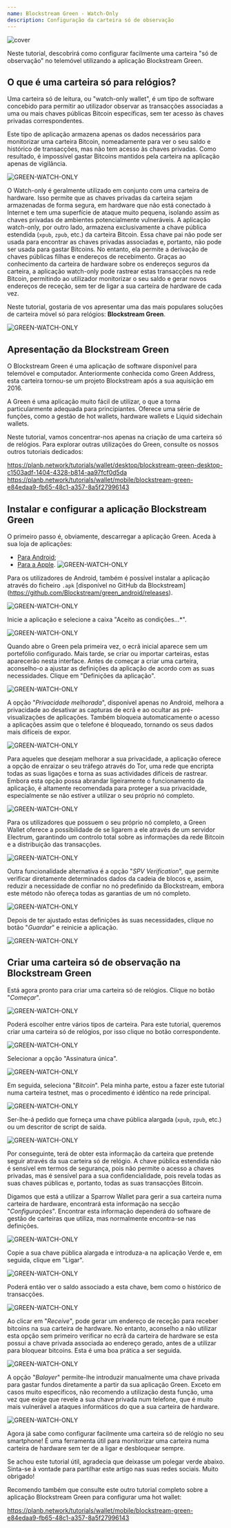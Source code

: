 ```yaml
---
name: Blockstream Green - Watch-Only
description: Configuração da carteira só de observação
---
```

![cover](assets/cover.webp)

Neste tutorial, descobrirá como configurar facilmente uma carteira "só de observação" no telemóvel utilizando a aplicação Blockstream Green.

## O que é uma carteira só para relógios?

Uma carteira só de leitura, ou "watch-only wallet", é um tipo de software concebido para permitir ao utilizador observar as transacções associadas a uma ou mais chaves públicas Bitcoin específicas, sem ter acesso às chaves privadas correspondentes.

Este tipo de aplicação armazena apenas os dados necessários para monitorizar uma carteira Bitcoin, nomeadamente para ver o seu saldo e histórico de transacções, mas não tem acesso às chaves privadas. Como resultado, é impossível gastar Bitcoins mantidos pela carteira na aplicação apenas de vigilância.

![GREEN-WATCH-ONLY](assets/fr/01.webp)

O Watch-only é geralmente utilizado em conjunto com uma carteira de hardware. Isso permite que as chaves privadas da carteira sejam armazenadas de forma segura, em hardware que não está conectado à Internet e tem uma superfície de ataque muito pequena, isolando assim as chaves privadas de ambientes potencialmente vulneráveis. A aplicação watch-only, por outro lado, armazena exclusivamente a chave pública estendida (`xpub`, `zpub`, etc.) da carteira Bitcoin. Essa chave pai não pode ser usada para encontrar as chaves privadas associadas e, portanto, não pode ser usada para gastar Bitcoins. No entanto, ela permite a derivação de chaves públicas filhas e endereços de recebimento. Graças ao conhecimento da carteira de hardware sobre os endereços seguros da carteira, a aplicação watch-only pode rastrear estas transacções na rede Bitcoin, permitindo ao utilizador monitorizar o seu saldo e gerar novos endereços de receção, sem ter de ligar a sua carteira de hardware de cada vez.

Neste tutorial, gostaria de vos apresentar uma das mais populares soluções de carteira móvel só para relógios: **Blockstream Green**.

![GREEN-WATCH-ONLY](assets/fr/02.webp)

## Apresentação da Blockstream Green

O Blockstream Green é uma aplicação de software disponível para telemóvel e computador. Anteriormente conhecida como Green Address, esta carteira tornou-se um projeto Blockstream após a sua aquisição em 2016.

A Green é uma aplicação muito fácil de utilizar, o que a torna particularmente adequada para principiantes. Oferece uma série de funções, como a gestão de hot wallets, hardware wallets e Liquid sidechain wallets.

Neste tutorial, vamos concentrar-nos apenas na criação de uma carteira só de relógios. Para explorar outras utilizações do Green, consulte os nossos outros tutoriais dedicados:

https://planb.network/tutorials/wallet/desktop/blockstream-green-desktop-c1503adf-1404-4328-b814-aa97fcf0d5da
https://planb.network/tutorials/wallet/mobile/blockstream-green-e84edaa9-fb65-48c1-a357-8a5f27996143
## Instalar e configurar a aplicação Blockstream Green

O primeiro passo é, obviamente, descarregar a aplicação Green. Aceda à sua loja de aplicações:

- [Para Android](https://play.google.com/store/apps/details?id=com.greenaddress.greenbits_android_wallet);
- [Para a Apple](https://apps.apple.com/us/app/green-bitcoin-wallet/id1402243590).
![GREEN-WATCH-ONLY](assets/fr/03.webp)

Para os utilizadores de Android, também é possível instalar a aplicação através do ficheiro `.apk` [disponível no GitHub da Blockstream] (https://github.com/Blockstream/green_android/releases).

![GREEN-WATCH-ONLY](assets/fr/04.webp)

Inicie a aplicação e selecione a caixa "Aceito as condições...*".

![GREEN-WATCH-ONLY](assets/fr/05.webp)

Quando abre o Green pela primeira vez, o ecrã inicial aparece sem um portefólio configurado. Mais tarde, se criar ou importar carteiras, estas aparecerão nesta interface. Antes de começar a criar uma carteira, aconselho-o a ajustar as definições da aplicação de acordo com as suas necessidades. Clique em "Definições da aplicação".

![GREEN-WATCH-ONLY](assets/fr/06.webp)

A opção "*Privacidade melhorada*", disponível apenas no Android, melhora a privacidade ao desativar as capturas de ecrã e ao ocultar as pré-visualizações de aplicações. Também bloqueia automaticamente o acesso a aplicações assim que o telefone é bloqueado, tornando os seus dados mais difíceis de expor.

![GREEN-WATCH-ONLY](assets/fr/07.webp)

Para aqueles que desejam melhorar a sua privacidade, a aplicação oferece a opção de enraizar o seu tráfego através do Tor, uma rede que encripta todas as suas ligações e torna as suas actividades difíceis de rastrear. Embora esta opção possa abrandar ligeiramente o funcionamento da aplicação, é altamente recomendada para proteger a sua privacidade, especialmente se não estiver a utilizar o seu próprio nó completo.

![GREEN-WATCH-ONLY](assets/fr/08.webp)

Para os utilizadores que possuem o seu próprio nó completo, a Green Wallet oferece a possibilidade de se ligarem a ele através de um servidor Electrum, garantindo um controlo total sobre as informações da rede Bitcoin e a distribuição das transacções.

![GREEN-WATCH-ONLY](assets/fr/09.webp)

Outra funcionalidade alternativa é a opção "*SPV Verification*", que permite verificar diretamente determinados dados da cadeia de blocos e, assim, reduzir a necessidade de confiar no nó predefinido da Blockstream, embora este método não ofereça todas as garantias de um nó completo.

![GREEN-WATCH-ONLY](assets/fr/10.webp)

Depois de ter ajustado estas definições às suas necessidades, clique no botão "*Guardar*" e reinicie a aplicação.

![GREEN-WATCH-ONLY](assets/fr/11.webp)

## Criar uma carteira só de observação na Blockstream Green

Está agora pronto para criar uma carteira só de relógios. Clique no botão "*Começar*".

![GREEN-WATCH-ONLY](assets/fr/12.webp)

Poderá escolher entre vários tipos de carteira. Para este tutorial, queremos criar uma carteira só de relógios, por isso clique no botão correspondente.

![GREEN-WATCH-ONLY](assets/fr/13.webp)

Selecionar a opção "Assinatura única".

![GREEN-WATCH-ONLY](assets/fr/14.webp)

Em seguida, seleciona "*Bitcoin*". Pela minha parte, estou a fazer este tutorial numa carteira testnet, mas o procedimento é idêntico na rede principal.

![GREEN-WATCH-ONLY](assets/fr/15.webp)

Ser-lhe-á pedido que forneça uma chave pública alargada (`xpub`, `zpub`, etc.) ou um descritor de script de saída.

![GREEN-WATCH-ONLY](assets/fr/16.webp)

Por conseguinte, terá de obter esta informação da carteira que pretende seguir através da sua carteira só de relógio. A chave pública estendida não é sensível em termos de segurança, pois não permite o acesso a chaves privadas, mas é sensível para a sua confidencialidade, pois revela todas as suas chaves públicas e, portanto, todas as suas transacções Bitcoin.

Digamos que está a utilizar a Sparrow Wallet para gerir a sua carteira numa carteira de hardware, encontrará esta informação na secção "*Configurações*". Encontrar esta informação dependerá do software de gestão de carteiras que utiliza, mas normalmente encontra-se nas definições.

![GREEN-WATCH-ONLY](assets/fr/17.webp)

Copie a sua chave pública alargada e introduza-a na aplicação Verde e, em seguida, clique em "Ligar".

![GREEN-WATCH-ONLY](assets/fr/18.webp)

Poderá então ver o saldo associado a esta chave, bem como o histórico de transacções.

![GREEN-WATCH-ONLY](assets/fr/19.webp)

Ao clicar em "*Receive*", pode gerar um endereço de receção para receber bitcoins na sua carteira de hardware. No entanto, aconselho a não utilizar esta opção sem primeiro verificar no ecrã da carteira de hardware se esta possui a chave privada associada ao endereço gerado, antes de a utilizar para bloquear bitcoins. Esta é uma boa prática a ser seguida.

![GREEN-WATCH-ONLY](assets/fr/20.webp)

A opção "*Balayer*" permite-lhe introduzir manualmente uma chave privada para gastar fundos diretamente a partir da sua aplicação Green. Exceto em casos muito específicos, não recomendo a utilização desta função, uma vez que exige que revele a sua chave privada num telefone, que é muito mais vulnerável a ataques informáticos do que a sua carteira de hardware.

![GREEN-WATCH-ONLY](assets/fr/21.webp)

Agora já sabe como configurar facilmente uma carteira só de relógio no seu smartphone! É uma ferramenta útil para monitorizar uma carteira numa carteira de hardware sem ter de a ligar e desbloquear sempre.

Se achou este tutorial útil, agradecia que deixasse um polegar verde abaixo. Sinta-se à vontade para partilhar este artigo nas suas redes sociais. Muito obrigado!

Recomendo também que consulte este outro tutorial completo sobre a aplicação Blockstream Green para configurar uma hot wallet:

https://planb.network/tutorials/wallet/mobile/blockstream-green-e84edaa9-fb65-48c1-a357-8a5f27996143